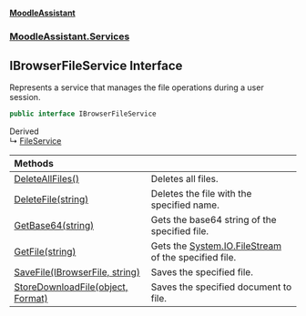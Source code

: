 #### [MoodleAssistant](index.md 'index')
### [MoodleAssistant.Services](MoodleAssistant.Services.md 'MoodleAssistant.Services')

## IBrowserFileService Interface

Represents a service that manages the file operations during a user session.

```csharp
public interface IBrowserFileService
```

Derived  
&#8627; [FileService](MoodleAssistant.Services.FileService.md 'MoodleAssistant.Services.FileService')

| Methods | |
| :--- | :--- |
| [DeleteAllFiles()](MoodleAssistant.Services.IBrowserFileService.DeleteAllFiles().md 'MoodleAssistant.Services.IBrowserFileService.DeleteAllFiles()') | Deletes all files. |
| [DeleteFile(string)](MoodleAssistant.Services.IBrowserFileService.DeleteFile(string).md 'MoodleAssistant.Services.IBrowserFileService.DeleteFile(string)') | Deletes the file with the specified name. |
| [GetBase64(string)](MoodleAssistant.Services.IBrowserFileService.GetBase64(string).md 'MoodleAssistant.Services.IBrowserFileService.GetBase64(string)') | Gets the base64 string of the specified file. |
| [GetFile(string)](MoodleAssistant.Services.IBrowserFileService.GetFile(string).md 'MoodleAssistant.Services.IBrowserFileService.GetFile(string)') | Gets the [System.IO.FileStream](https://docs.microsoft.com/en-us/dotnet/api/System.IO.FileStream 'System.IO.FileStream') of the specified file. |
| [SaveFile(IBrowserFile, string)](MoodleAssistant.Services.IBrowserFileService.SaveFile(Microsoft.AspNetCore.Components.Forms.IBrowserFile,string).md 'MoodleAssistant.Services.IBrowserFileService.SaveFile(Microsoft.AspNetCore.Components.Forms.IBrowserFile, string)') | Saves the specified file. |
| [StoreDownloadFile(object, Format)](MoodleAssistant.Services.IBrowserFileService.StoreDownloadFile(object,MoodleAssistant.Logic.Utils.Format).md 'MoodleAssistant.Services.IBrowserFileService.StoreDownloadFile(object, MoodleAssistant.Logic.Utils.Format)') | Saves the specified document to file. |
